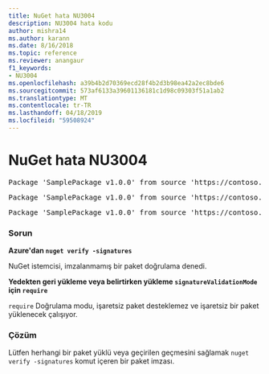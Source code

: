 ```yaml
---
title: NuGet hata NU3004
description: NU3004 hata kodu
author: mishra14
ms.author: karann
ms.date: 8/16/2018
ms.topic: reference
ms.reviewer: anangaur
f1_keywords:
- NU3004
ms.openlocfilehash: a39b4b2d70369ecd28f4b2d3b98ea42a2ec8bde6
ms.sourcegitcommit: 573af6133a39601136181c1d98c09303f51a1ab2
ms.translationtype: MT
ms.contentlocale: tr-TR
ms.lasthandoff: 04/18/2019
ms.locfileid: "59508924"
---
```

# <a name="nuget-error-nu3004"></a>NuGet hata NU3004

<pre>Package 'SamplePackage v1.0.0' from source 'https://contoso.com/index.json': The package is not signed.</pre>
<pre>Package 'SamplePackage v1.0.0' from source 'https://contoso.com/index.json': signatureValidationMode is set to require, so packages are allowed only if signed by trusted signers; however, this package is unsigned.</pre>
<pre>Package 'SamplePackage v1.0.0' from source 'https://contoso.com/index.json': This repository indicated that all its packages are repository signed; however, this package is unsigned.</pre>

### <a name="issue"></a>Sorun

**Azure'dan `nuget verify -signatures`**

NuGet istemcisi, imzalanmamış bir paket doğrulama denedi.

**Yedekten geri yükleme veya belirtirken yükleme `signatureValidationMode` için `require`**

`require` Doğrulama modu, işaretsiz paket desteklemez ve işaretsiz bir paket yüklenecek çalışıyor.

### <a name="solution"></a>Çözüm

Lütfen herhangi bir paket yüklü veya geçirilen geçmesini sağlamak `nuget verify -signatures` komut içeren bir paket imzası.

